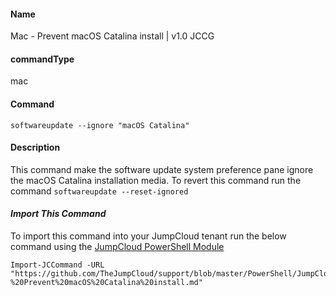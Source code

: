 #### Name

Mac - Prevent macOS Catalina install | v1.0 JCCG

#### commandType

mac

#### Command

```
softwareupdate --ignore "macOS Catalina"
```

#### Description

This command make the software update system preference pane ignore the macOS Catalina installation media. To revert this command run the command `softwareupdate --reset-ignored`


#### *Import This Command*

To import this command into your JumpCloud tenant run the below command using the [JumpCloud PowerShell Module](https://github.com/TheJumpCloud/support/wiki/Installing-the-JumpCloud-PowerShell-Module)

```
Import-JCCommand -URL "https://github.com/TheJumpCloud/support/blob/master/PowerShell/JumpCloud%20Commands%20Gallery/Mac%20Commands/Mac%20-%20Prevent%20macOS%20Catalina%20install.md"
```
